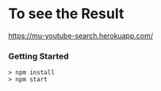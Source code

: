 # To see the Result 

https://mu-youtube-search.herokuapp.com/

### Getting Started
```
> npm install
> npm start
```
